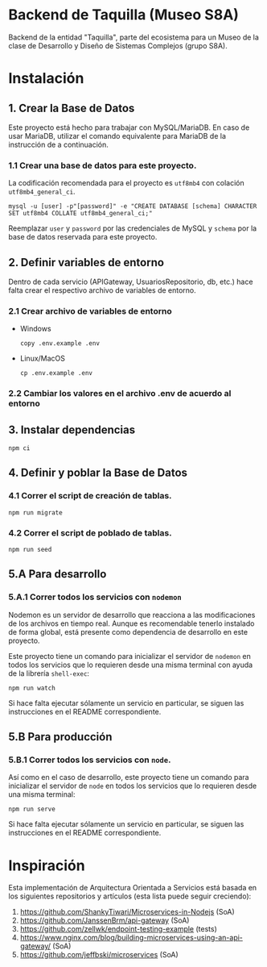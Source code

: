 # Backend de Taquilla (Museo S8A)

Backend de la entidad "Taquilla", parte del ecosistema para un Museo de la clase de Desarrollo y Diseño de Sistemas Complejos (grupo S8A).

# Instalación

## 1. Crear la Base de Datos

Este proyecto está hecho para trabajar con MySQL/MariaDB. En caso de usar MariaDB, utilizar el comando equivalente para MariaDB de la instrucción de a continuación.

### 1.1 Crear una base de datos para este proyecto.

La codificación recomendada para el proyecto es `utf8mb4` con colación `utf8mb4_general_ci`.

```mysql -u [user] -p"[password]" -e "CREATE DATABASE [schema] CHARACTER SET utf8mb4 COLLATE utf8mb4_general_ci;"```

Reemplazar `user` y `password` por las credenciales de MySQL y `schema` por la base de datos reservada para este proyecto.


## 2. Definir variables de entorno

Dentro de cada servicio (APIGateway, UsuariosRepositorio, db, etc.) hace falta crear el respectivo archivo de variables de entorno.

### 2.1 Crear archivo de variables de entorno

- Windows

   ```copy .env.example .env```

- Linux/MacOS

    ```cp .env.example .env```

### 2.2 Cambiar los valores en el archivo .env de acuerdo al entorno


## 3. Instalar dependencias

```npm ci```


## 4. Definir y poblar la Base de Datos

### 4.1 Correr el script de creación de tablas.

```npm run migrate```

### 4.2 Correr el script de poblado de tablas.

```npm run seed```


## 5.A Para desarrollo

### 5.A.1 Correr todos los servicios con `nodemon`

Nodemon es un servidor de desarrollo que reacciona a las modificaciones de los archivos en tiempo real. Aunque es recomendable tenerlo instalado de forma global, está presente como dependencia de desarrollo en este proyecto.

Este proyecto tiene un comando para inicializar el servidor de `nodemon` en todos los servicios que lo requieren desde una misma terminal con ayuda de la librería `shell-exec`:

```npm run watch```

Si hace falta ejecutar sólamente un servicio en particular, se siguen las instrucciones en el README correspondiente.


## 5.B Para producción

### 5.B.1 Correr todos los servicios con `node`.

Así como en el caso de desarrollo, este proyecto tiene un comando para inicializar el servidor de `node` en todos los servicios que lo requieren desde una misma terminal:

```npm run serve```

Si hace falta ejecutar sólamente un servicio en particular, se siguen las instrucciones en el README correspondiente.


# Inspiración

Esta implementación de Arquitectura Orientada a Servicios está basada en los siguientes repositorios y artículos (esta lista puede seguir creciendo):

1. https://github.com/ShankyTiwari/Microservices-in-Nodejs (SoA)
2. https://github.com/JanssenBrm/api-gateway (SoA)
3. https://github.com/zellwk/endpoint-testing-example (tests)
4. https://www.nginx.com/blog/building-microservices-using-an-api-gateway/ (SoA)
5. https://github.com/jeffbski/microservices (SoA)